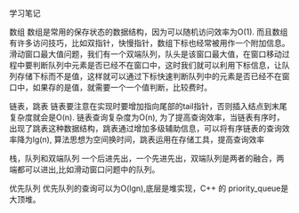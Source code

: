 学习笔记

数组
数组是常用的保存状态的数据结构，因为可以随机访问效率为O(1). 而且数组有许多访问技巧，比如双指针，快慢指针，数组下标也经常被用作一个附加信息。
滑动窗口最大值问题，我们有一个双端队列，队头是该窗口最大值，在窗口移动过程中要判断队列中元素是否已经不在窗口中，这时我们就可以利用下标信息，让队列存储下标而不是值，这样就可以通过下标快速判断队列中的元素是否已经不在窗口中，如果存的是值，就需要一个一个值判断，比较费时。

链表，跳表
链表要注意在实现时要增加指向尾部的tail指针，否则插入结点到末尾复杂度就会是O(n).
链表查询复杂度为O(n), 为了提高查询效率，当链表有序时，出现了跳表这种数据结构，跳表通过增加多级辅助信息，可以将有序链表的查询效率降为lg(n), 算法思想为空间换时间，跳表运用在存储工具，提高查询效率

栈，队列和双端队列
一个后进先出，一个先进先出，双端队列是两者的融合，两端都可以进出,比如滑动窗口问题中的队列。

优先队列
优先队列的查询可以为O(lgn),底层是堆实现，C++ 的 priority_queue是大顶堆。
